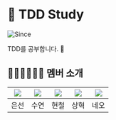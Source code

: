 # 🚀 TDD Study

![Since](https://img.shields.io/badge/since-2024.03.06-333333.svg?style=flat-square)

TDD를 공부합니다. 🧐

## 👨🏻‍💻👩🏻‍💻 멤버 소개

|[![](https://github.com/baekeunsun.png)](https://github.com/baekeunsun)|[![](https://github.com/namtndus.png)](https://github.com/namtndus)|[![](https://github.com/BHC-Chicken.png)](https://github.com/BHC-Chicken)|[![](https://github.com/sanghyuk2.png)](https://github.com/sanghyuk2) |[![](https://github.com/jthugg.png)](https://github.com/jthugg)|
|:---:|:---:|:---:|:---:|:---:|
| 은선 | 수연 | 현철 | 상혁 | 네오 |

